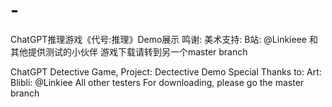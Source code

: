 # -
ChatGPT推理游戏《代号:推理》Demo展示
鸣谢: 
美术支持: B站: @Linkieee
和其他提供测试的小伙伴
游戏下载请转到另一个master branch

ChatGPT Detective Game, Project: Dectective Demo
Special Thanks to:
Art: Blibli: @Linkiee
All other testers
For downloading, please go the master branch
